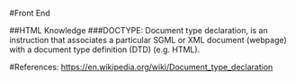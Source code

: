 #Front End

##HTML Knowledge
###DOCTYPE: 
Document type declaration, is an instruction that associates a particular SGML or XML document (webpage) with a document type definition (DTD) (e.g. HTML).

#References:
https://en.wikipedia.org/wiki/Document_type_declaration



